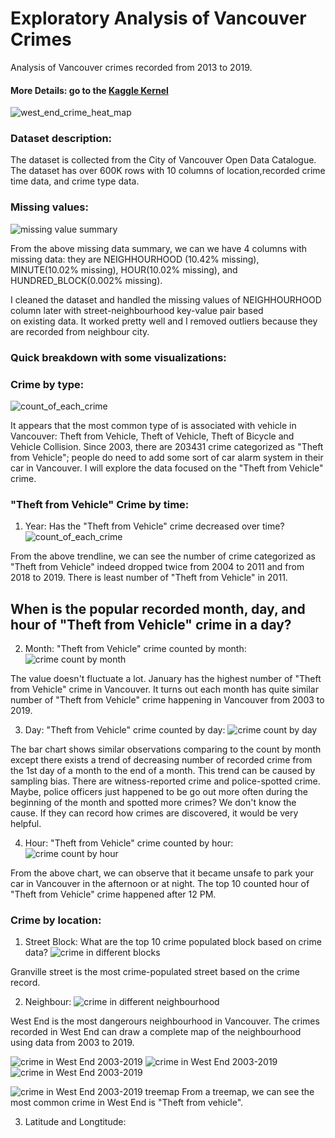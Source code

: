 # Exploratory Analysis of Vancouver Crimes
Analysis of Vancouver crimes recorded from 2013 to 2019.
#### More Details: go to the [Kaggle Kernel ](https://www.kaggle.com/agilesifaka/exploratory-analysis-of-vancouver-crime-data)

![west_end_crime_heat_map](./Visualizations/heatmap_crimes_in_west_end_2019.png)

### Dataset description:
The dataset is collected from the City of Vancouver Open Data Catalogue. The dataset has over 600K rows with 10 columns of location,recorded crime time data, and crime type data.

### Missing values:
![missing value summary](./Visualizations/missing_values_summary.png)

From the above missing data summary, we can we have 4 columns with missing data: they are NEIGHHOURHOOD (10.42% missing), MINUTE(10.02% missing), HOUR(10.02% missing), and HUNDRED_BLOCK(0.002% missing).

I cleaned the dataset and handled the missing values of NEIGHHOURHOOD column later with street-neighbourhood key-value pair based  
on existing data. It worked pretty well and I removed outliers because they are recorded from neighbour city.

### Quick breakdown with some visualizations:
### Crime by type:
![count_of_each_crime](./Visualizations/barchart_crime_types.png)

It appears that the most common type of is associated with vehicle in Vancouver: Theft from Vehicle, Theft of Vehicle, Theft of Bicycle and Vehicle Collision. Since 2003, there are 203431 crime categorized as "Theft from Vehicle"; people do need to add some sort of car alarm system in their car in Vancouver. I will explore the data focused on the "Theft from Vehicle" crime.

### "Theft from Vehicle" Crime by time:
1. Year: Has the "Theft from Vehicle" crime decreased over time?
![count_of_each_crime](./Visualizations/lineplot_theft_from_vehicle_crime.png)

From the above trendline, we can see the number of crime categorized as "Theft from Vehicle" indeed dropped twice from 2004 to 2011 and from 2018 to 2019. There is least number of "Theft from Vehicle" in 2011.

## When is the popular recorded month, day, and hour of "Theft from Vehicle" crime in a day?
2. Month: "Theft from Vehicle" crime counted by month:
![crime count by month](./Visualizations/barchart_theft_from_vehicle_by_month.png)

The value doesn't fluctuate a lot. January has the highest number of "Theft from Vehicle" crime in Vancouver. It turns out each month has quite similar number of "Theft from Vehicle" crime happening in Vancouver from 2003 to 2019.

3. Day: "Theft from Vehicle" crime counted by day:
![crime count by day](./Visualizations/barchart_theft_from_vehicle_by_day.png)

The bar chart shows similar observations comparing to the count by month except there exists a trend of decreasing number of recorded crime from the 1st day of a month to the end of a month.
This trend can be caused by sampling bias. There are witness-reported crime and police-spotted crime. Maybe, police officers just happened to be go out more often during the beginning of the month and spotted more crimes? We don't know the cause.
If they can record how crimes are discovered, it would be very helpful.

4. Hour: "Theft from Vehicle" crime counted by hour:
![crime count by hour](./Visualizations/barchart_theft_from_vehicle_by_hour.png)

From the above chart, we can observe that it became unsafe to park your car in Vancouver in the afternoon or at night. The top 10 counted hour of "Theft from Vehicle" crime happened after 12 PM.

### Crime by location:
1. Street Block: What are the top 10 crime populated block based on crime data?
![crime in different blocks](./Visualizations/barchart_crime_by_block_without_offset.png)

Granville street is the most crime-populated street based on the crime record.

2. Neighbour:
![crime in different neighbourhood](./Visualizations/barchart_most_dangerous_neighbourhood.png)

West End is the most dangerours neighbourhood in Vancouver. The crimes recorded in West End can draw a complete map of the neighbourhood using data from 2003 to 2019.

![crime in West End 2003-2019](./Visualizations/crimes_xy_2003_2019.png)
![crime in West End 2003-2019](./Visualizations/crimes_xy_2003.png)
![crime in West End 2003-2019](./Visualizations/crimes_xy_2019.png)

![crime in West End 2003-2019 treemap](./Visualizations/treemap_westend.png)
From a treemap, we can see the most common crime in West End is "Theft from vehicle". 

3. Latitude and Longtitude: 
